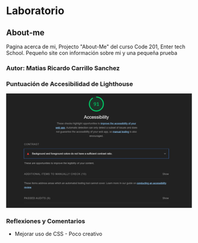 # Laboratorio

## About-me

Pagina acerca de mi, Projecto "About-Me" del curso Code 201, Enter tech School. Pequeño site con información sobre mi y una pequeña prueba

### Autor: Matias Ricardo Carrillo Sanchez

### Puntuación de Accesibilidad de Lighthouse

![LightHouse](img/Lighthouse.png)

### Reflexiones y Comentarios

- Mejorar uso de CSS - Poco creativo